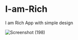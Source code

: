# I-am-Rich
I am Rich App with simple design


![Screenshot (198)](https://user-images.githubusercontent.com/111608821/186097922-8dcaab09-0e71-46ac-9eee-e57070d66206.png)
